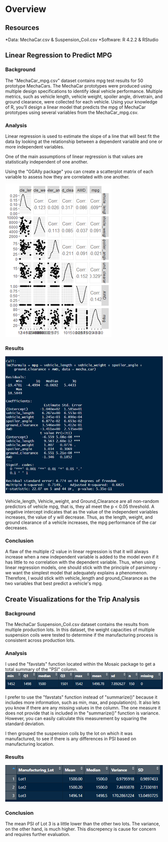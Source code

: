 # Overview

## Resources
*Data: MechaCar.csv & Suspension_Coil.csv
*Software: R 4.2.2 & RStudio

## Linear Regression to Predict MPG
### Background
The "MechaCar_mpg.csv" dataset contains mpg test results for 50 prototype MechaCars. The MechaCar prototypes were produced using multiple design specifications to identify ideal vehicle performance. 
Multiple metrics, such as vehicle length, vehicle weight, spoiler angle, drivetrain, and ground clearance, were collected for each vehicle. Using your knowledge of R, you’ll design a linear model 
that predicts the mpg of MechaCar prototypes using several variables from the MechaCar_mpg.csv. 

### Analysis
Linear regression is used to estimate the slope of a line that will best fit the data
by looking at the relationship between a dependent variable and one or more independent variables. 

One of the main assumptions of linear regression is that values are statistically independent of one another.

Using the "GGAlly package" you can create a scatterplot matrix of each variable to assess how they are correlated with one another. 

![Scatterplotmatrix](https://github.com/CSoldo1/MechaCarChallenge/blob/main/Images/Multiple_Correlation_Plot.png)

### Results
![Results of Linear Regression](https://github.com/CSoldo1/MechaCarChallenge/blob/main/Images/Linear_regression_output.PNG)

Vehicle_length, Vehicle_weight, and Ground_Clearance are all non-random predictors of vehicle mpg, that is, they all meet
the p < 0.05 threshold. A negative intercept indicates that as the value of the independent variables increases, the value of y will decrease. Thus, 
as the length, weight, and ground clearance of a vehicle increases, the mpg performance of the car decreases. 

### Conclusion
A flaw of the multiple r2 value in linear regression is that it will always increase when a new independent variable is added to the model
even if it has little to no correlation with the dependent variable. Thus, when using linear regression models, one should stick with the 
principle of parsimony - we want the simplest model that adequately explains a phenomenon. Therefore, I would stick with vehicle_length and
ground_Clearance as the two variables that best predict a vehicle's mpg. 

## Create Visualizations for the Trip Analysis
### Background 
The MechaCar Suspension_Coil.csv dataset contains the results from multiple production lots. In this dataset, 
the weight capacities of multiple suspension coils were tested to determine if the manufacturing process is consistent across production lots. 

### Analysis
I used the "favstats" function located within the Mosaic package to get a total summary of the "PSI" column.
![Favstats Output](https://github.com/CSoldo1/MechaCarChallenge/blob/main/Images/favstats_output.PNG)

I prefer to use the "favstats" function instead of "summarize()" because it includes more information, such as
min, max, and population(n). It also lets you know if there are any missing values in the column. The one measure it does not 
provide that is included in the "summarize()" function is variance. However, you can easily calculate this measurement 
by squaring the standard deviation. 

I then grouped the suspension coils by the lot on which it was manufactured, to see if there is any differences in PSI based
on manufacturing location. 

### Results
![Lot Summary Overview](https://github.com/CSoldo1/MechaCarChallenge/blob/main/Images/lot_summary_overview.PNG)

### Conclusion
The mean PSI of Lot 3 is a little lower than the other two lots. The variance, on the other hand, is much higher. This discrepency 
is cause for concern and requires further evaluation. 
